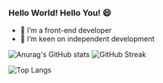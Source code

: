 
### Hello World! Hello You! 😄

- 🔭 I’m a front-end developer
- 🌱 I’m keen on independent development

![Anurag's GitHub stats](https://github-readme-stats.vercel.app/api?username=coderInwind)  ![GitHub Streak](https://streak-stats.demolab.com/?user=coderInwind)

![Top Langs](https://github-readme-stats.vercel.app/api/top-langs/?username=coderInwind)




